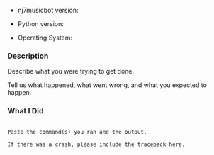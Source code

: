* nj7musicbot version:

* Python version:

* Operating System:

### Description

Describe what you were trying to get done.

Tell us what happened, what went wrong, and what you expected to happen.

### What I Did

```

Paste the command(s) you ran and the output.

If there was a crash, please include the traceback here.

```

